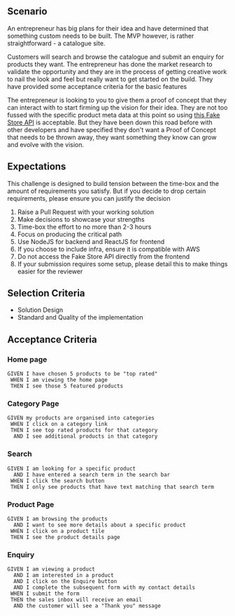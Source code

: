 ## Scenario

An entrepreneur has big plans for their idea and have determined that something custom needs to be built. The MVP however, is rather straightforward - a catalogue site.

Customers will search and browse the catalogue and submit an enquiry for products they want. The entrepreneur has done the market research
to validate the opportunity and they are in the process of getting creative work to nail the look and feel but really want to get started on the build. 
They have provided some acceptance criteria for the basic features

The entrepreneur is looking to you to give them a proof of concept that they can interact with to start firming up the vision for their idea. They are not too fussed with the specific product meta data
at this point so using [this Fake Store API](https://fakestoreapi.com/) is acceptable. But they have been down this road before with other developers and have specified 
they don't want a Proof of Concept that needs to be thrown away, they want something they know can grow and evolve with the vision.

## Expectations

This challenge is designed to build tension between the time-box and the amount of requirements you satisfy. But if you 
decide to drop certain requirements, please ensure you can justify the decision

1. Raise a Pull Request with your working solution
2. Make decisions to showcase your strengths
3. Time-box the effort to no more than 2-3 hours
4. Focus on producing the critical path
5. Use NodeJS for backend and ReactJS for frontend
6. If you choose to include infra, ensure it is compatible with AWS
7. Do not access the Fake Store API directly from the frontend
8. If your submission requires some setup, please detail this to make things easier for the reviewer

## Selection Criteria

* Solution Design
* Standard and Quality of the implementation

## Acceptance Criteria
### Home page
```
GIVEN I have chosen 5 products to be "top rated"
 WHEN I am viewing the home page
 THEN I see those 5 featured products
```

### Category Page
```
GIVEN my products are organised into categories
 WHEN I click on a category link
 THEN I see top rated products for that category
  AND I see additional products in that category 
```

### Search
```
GIVEN I am looking for a specific product
  AND I have entered a search term in the search bar
 WHEN I click the search button
 THEN I only see products that have text matching that search term
```

### Product Page
```
GIVEN I am browsing the products
  AND I want to see more details about a specific product
 WHEN I click on a product tile
 THEN I see the product details page
```

### Enquiry
```
GIVEN I am viewing a product
  AND I am interested in a product 
  AND I click on the Enquire button
  AND I complete the subsequent form with my contact details
 WHEN I submit the form
 THEN the sales inbox will receive an email
  AND the customer will see a "Thank you" message
```
